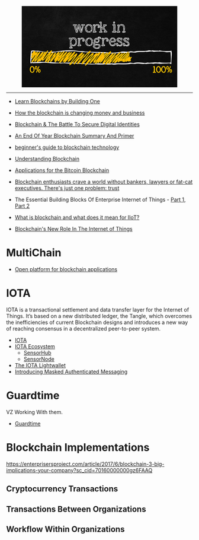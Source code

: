 <!--
Maintainer:   jeffskinnerbox@yahoo.com / www.jeffskinnerbox.me
Version:      0.0.0
-->


<div align="center">
<img src="https://raw.githubusercontent.com/jeffskinnerbox/blog/main/content/images/banners-bkgrds/work-in-progress.jpg" title="These materials require additional work and are not ready for general use." align="center" width=420px height=219px>
</div>


---------------




* [Learn Blockchains by Building One](https://hackernoon.com/learn-blockchains-by-building-one-117428612f46)

* [How the blockchain is changing money and business](http://www.ted.com/talks/don_tapscott_how_the_blockchain_is_changing_money_and_business)
* [Blockchain & The Battle To Secure Digital Identities](http://www.darkreading.com/endpoint/blockchain-and-the-battle-to-secure-digital-identities/a/d-id/1327279)
* [An End Of Year Blockchain Summary And Primer](http://www.forbes.com/sites/georgehoward/2015/12/10/an-end-of-year-blockchain-summary-and-primer/#49a911847946)
* [beginner's guide to blockchain technology](http://blockstrap.com/en/a-complete-beginners-guide-to-blockchain-technology/)
* [Understanding Blockchain](https://iot-for-all.com/understanding-blockchain-5cda2919efff#.nuf5xhuol)


* [Applications for the Bitcoin Blockchain](http://hackaday.com/2015/10/27/applications-for-the-bitcoin-blockchain/#more-175330)
* [Blockchain enthusiasts crave a world without bankers, lawyers or fat-cat executives. There's just one problem: trust](https://aeon.co/essays/trust-the-inside-story-of-the-rise-and-fall-of-ethereum?utm_source=Aeon+Newsletter&utm_campaign=b0131b7d64-EMAIL_CAMPAIGN_2017_02_17&utm_medium=email&utm_term=0_411a82e59d-b0131b7d64-68757809)


* The Essential Building Blocks Of Enterprise Internet of Things - [Part 1](http://www.forbes.com/sites/janakirammsv/2016/01/05/the-essential-building-blocks-of-enterprise-internet-of-things-part-1/#7e9a5cca2e54), [Part 2](http://www.forbes.com/sites/janakirammsv/2016/01/07/the-essential-building-blocks-of-enterprise-internet-of-things-part-2/#4bd9c00843f6)
* [What is blockchain and what does it mean for IIoT?](http://industrialiot5g.com/20160801/channels/fundamentals/blockchain-iiot-tag31-tag99)
* [Blockchain's New Role In The Internet of Things](http://www.darkreading.com/iot/blockchains-new-role-in-the-internet-of-things/a/d-id/1328239)


# MultiChain

* [Open platform for blockchain applications](http://www.multichain.com/)


# IOTA

IOTA is a transactional settlement and data transfer layer for the Internet of Things.
It’s based on a new distributed ledger, the Tangle,
which overcomes the inefficiencies of current Blockchain designs
and introduces a new way of reaching consensus in a decentralized peer-to-peer system.

* [IOTA](https://www.iotatoken.com/)
* [IOTA Ecosystem](https://ecosystem.iota.org/)
  * [SensorHub](https://ecosystem.iota.org/projects/sensorhub)
  * [SensorNode](https://ecosystem.iota.org/projects/sensornode)
* [The IOTA Lightwallet](https://medium.com/iotatangle/the-iota-lightwallet-c8c738d7192b#.ygww6pded)
* [Introducing Masked Authenticated Messaging](https://blog.iota.org/introducing-masked-authenticated-messaging-e55c1822d50e)


# Guardtime

VZ Working With them.

* [Guardtime](https://guardtime.com/)


# Blockchain Implementations

<https://enterprisersproject.com/article/2017/6/blockchain-3-big-implications-your-company?sc_cid=70160000000gz6FAAQ>


## Cryptocurrency Transactions


## Transactions Between Organizations


## Workflow Within Organizations
